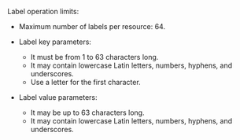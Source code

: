 Label operation limits:

* Maximum number of labels per resource: 64.
* Label key parameters:

  * It must be from 1 to 63 characters long.
  * It may contain lowercase Latin letters, numbers, hyphens, and underscores.
  * Use a letter for the first character.

* Label value parameters:

  * It may be up to 63 characters long.
  * It may contain lowercase Latin letters, numbers, hyphens, and underscores.